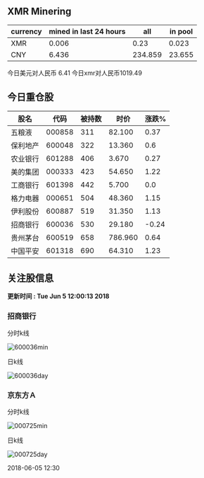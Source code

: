 ## XMR Minering

|currency|mined in last 24 hours|all|in pool|
|---|---|---|---|
|XMR|0.006|0.23|0.023|
|CNY|6.436|234.859|23.655|

今日美元对人民币 6.41	今日xmr对人民币1019.49


## 今日重仓股 

|股名|代码|被持数|时价|涨跌%|
|---|---|---|---|---|
|五粮液|000858|311|82.100|0.37|
|保利地产|600048|322|13.360|0.6|
|农业银行|601288|406|3.670|0.27|
|美的集团|000333|423|54.650|1.22|
|工商银行|601398|442|5.700|0.0|
|格力电器|000651|504|48.360|1.15|
|伊利股份|600887|519|31.350|1.13|
|招商银行|600036|530|29.180|-0.24|
|贵州茅台|600519|658|786.960|0.64|
|中国平安|601318|690|64.310|1.23|

## 关注股信息
**更新时间 : Tue Jun  5 12:00:13 2018**
### 招商银行 
分时k线

![600036min](http://image.sinajs.cn/newchart/min/n/sh600036.gif)

日k线

![600036day](http://image.sinajs.cn/newchart/daily/n/sh600036.gif)

### 京东方Ａ 
分时k线

![000725min](http://image.sinajs.cn/newchart/min/n/sz000725.gif)

日k线

![000725day](http://image.sinajs.cn/newchart/daily/n/sz000725.gif)

2018-06-05 12:30